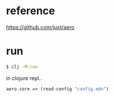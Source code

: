 # reference

https://github.com/juxt/aero


# run

``` zsh
$ clj -M:run
```

in clojure repl..

``` clojure
aero.core => (read-config "config.edn")
```
